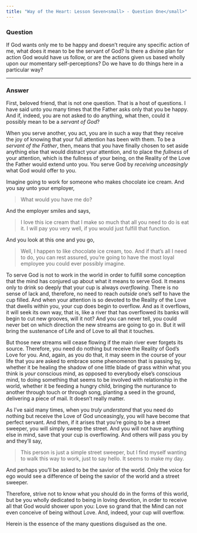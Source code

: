 ```yaml
---
title: "Way of the Heart: Lesson Seven<small> - Question One</small>"
---
```


### Question

If God wants only me to be happy and doesn’t require any
specific action of me, what does it mean to be the servant of God? Is
there a divine plan for action God would have us follow, or are the
actions given us based wholly upon our momentary self-perceptions? Do we
have to do things here in a particular way?

---

### Answer

First, beloved friend, that is not one question. That is a host
of questions. I have said unto you many times that the Father asks only
that you be happy. And if, indeed, you are not asked to do anything,
what then, could it possibly mean to be a *servant of God*?

When you serve another, you act, you are in such a way that they receive
the joy of knowing that your full attention has been with them. To be a
*servant of the Father*, then, means that you have finally chosen to set
aside anything else that would distract your attention, and to place the
*fullness* of your attention, which is the fullness of your being, on the
Reality of the Love the Father would extend unto you. You serve God by
*receiving unceasingly* what God would offer to you.

Imagine going to work for someone who makes chocolate ice cream. And you
say unto your employer,

> What would you have me do?

And the employer smiles and says,

> I love this ice cream that I make so much that all you need to do is eat
> it. I will pay you very well, if you would just fulfill that function.

And you look at this one and you go,

> Well, I happen to like chocolate ice cream, too. And if that’s all I
> need to do, you can rest assured, you’re going to have the most loyal
> employee you could ever possibly imagine.

To serve God is not to work in the world in order to fulfill some
conception that the mind has conjured up about what it means to serve
God. It means only to drink so deeply that your cup is always
*overflowing*. There is no sense of lack and, therefore, no need to reach
*outside* one’s self to have the cup filled. And when your attention is so
devoted to the Reality of the Love that dwells within you, your cup does
begin to overflow. And as it overflows, it will seek its own way, that
is, like a river that has overflowed its banks will begin to cut new
grooves, will it not? And you can never tell, you could never bet on
which direction the new streams are going to go in. But it will bring
the sustenance of Life and of Love to all that it touches.

But those new streams will cease flowing if the main river ever forgets
its source. Therefore, you need do nothing but receive the Reality of
God’s Love for you. And, again, as you do that, it may seem in the
course of your life that you are asked to embrace some phenomenon that
is passing by, whether it be healing the shadow of one little blade of
grass within what you think is *your* conscious mind, as opposed to
everybody else’s conscious mind, to doing something that seems to be
involved with relationship in the world, whether it be feeding a hungry
child, bringing the nurturance to another through touch or through song,
planting a seed in the ground, delivering a piece of mail. It doesn’t
really matter.

As I’ve said many times, when you *truly understand* that you need do
nothing but receive the Love of God unceasingly, you will have become
that perfect servant. And then, if it arises that you’re going to be a
street sweeper, you will simply sweep the street. And you will not have
anything else in mind, save that your cup is overflowing. And others
will pass you by and they’ll say,

> This person is just a simple street sweeper, but I find myself wanting
> to walk this way to work, just to say hello. It seems to make my day.

And perhaps you’ll be asked to be the savior of the world. Only the
voice for ego would see a difference of being the savior of the world
and a street sweeper.

Therefore, strive not to know what you should do in the forms of this
world, but be you wholly dedicated to being in loving devotion, in order
to receive all that God would shower upon you: Love so grand that the
Mind can not even conceive of being without Love. And, indeed, your cup
will overflow.

Herein is the essence of the many questions disguised as the one.

